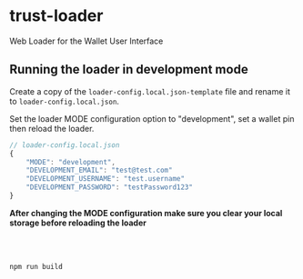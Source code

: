 # trust-loader
Web Loader for the  Wallet User Interface

## Running the loader in development mode
Create a copy of the `loader-config.local.json-template` file and rename it to `loader-config.local.json`.

Set the loader MODE configuration option to "development", set a wallet pin then reload the loader.

```javascript
// loader-config.local.json
{
    "MODE": "development",
    "DEVELOPMENT_EMAIL": "test@test.com"
    "DEVELOPMENT_USERNAME": "test.username"
    "DEVELOPMENT_PASSWORD": "testPassword123"
}
```

**After changing the MODE configuration make sure you clear your local storage before reloading the loader**

<br />
<br />

```
npm run build
```
